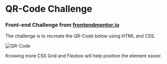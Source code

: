 # QR-Code Challenge
### Front-end Challenge from [frontendmentor.io](https://www.frontendmentor.io/challenges/qr-code-component-iux_sIO_H)
The challenge is to recreate the QR-Code below using HTML and CSS. 

![QR-Code](https://res.cloudinary.com/dz209s6jk/image/upload/v1642681473/Challenges/lzfaukzhigbavv5sc26b.jpg)

Knowing more CSS Grid and Flexbox will help position the element easier. 



